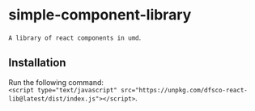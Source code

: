 # simple-component-library
`A library of react components in umd`.
## Installation
Run the following command:    
`<script type="text/javascript" src="https://unpkg.com/dfsco-react-lib@latest/dist/index.js"></script>`.
